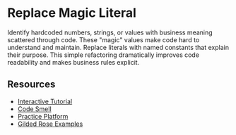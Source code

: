 # Replace Magic Literal

Identify hardcoded numbers, strings, or values with business meaning scattered through code. These "magic" values make code hard to understand and maintain. Replace literals with named constants that explain their purpose. This simple refactoring dramatically improves code readability and makes business rules explicit.

## Resources
- [Interactive Tutorial](https://refactoring.guru/replace-magic-number-with-symbolic-constant)
- [Code Smell](https://refactoring.guru/smells/magic-numbers)
- [Practice Platform](https://www.refactornow.dev/)
- [Gilded Rose Examples](https://github.com/emilybache/GildedRose-Refactoring-Kata)

